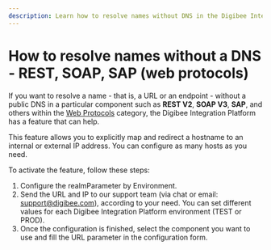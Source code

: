 ```yaml
---
description: Learn how to resolve names without DNS in the Digibee Integration Platform.
---
```


# How to resolve names without a DNS - REST, SOAP, SAP (web protocols)

If you want to resolve a name - that is, a URL or an endpoint - without a public DNS in a particular component such as **REST V2**, **SOAP V3**, **SAP**, and others within the [Web Protocols](https://docs.digibee.com/documentation/components/web-protocols) category, the Digibee Integration Platform has a feature that can help.

This feature allows you to explicitly map and redirect a hostname to an internal or external IP address. You can configure as many hosts as you need.

To activate the feature, follow these steps:

1. Configure the realmParameter by Environment.&#x20;
2. Send the URL and IP to our support team (via chat or email: support@digibee.com), according to your need. You can set different values for each Digibee Integration Platform environment (TEST or PROD).&#x20;
3. Once the configuration is finished, select the component you want to use and fill the URL parameter in the configuration form.

